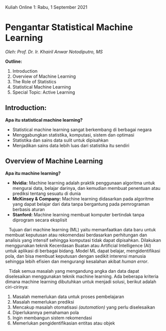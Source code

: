 Kuliah Online 1: Rabu, 1 September 2021

# Pengantar Statistical Machine Learning
_Oleh: Prof. Dr. Ir. Khairil Anwar Notodiputro, MS_



**Outline:**
1. Introduction
2. Overview of Machine Learning
3. The Role of Statistics
4. Statistical Machine Learning
5. Special Topic: Active Learning

## Introduction:
**Apa itu statistical machine learning?**
- Statistical machine learning sangat berkembang di berbagai negara
- Menggabungkan statistika, komputasi, sistem dan optimasi
- Statistika dan sains data sulit untuk dipisahkan
- Menjadikan sains data lebih luas dari statistika itu sendiri

## Overview of Machine Learning
**Apa itu machine learning?**
- **Nvidia:** Machine learning adalah praktik penggunaan algoritma untuk mengurai data, belajar darinya, dan kemudian membuat penentuan atau prediksi tentang sesuatu di dunia  
- **McKinsey & Company:** Machine learning didasarkan pada algoritme yang dapat belajar dari data tanpa bergantung pada pemrograman berbasis aturan  
- **Stanford:** Machine learning membuat komputer bertindak tanpa diprogram secara eksplisit

&nbsp;&nbsp;&nbsp;Tujuan dari machine learning (ML) yaitu memanfaatkan data baru untuk membuat keputusan atau rekomendasi berdasarkan perhitungan dan analisis yang intensif 
sehingga komputasi tidak dapat dipisahkan. Dilakukan menggunakan teknik Kecerdasan Buatan atau Artificial Intelligence (AI) untuk aplikasi di berbagai bidang. Model ML dapat 
belajar, mengidentifikasi pola, dan bisa membuat keputusan dengan sedikit interensi manusia sehingga lebih efisien dan mengurangi kesalahan akibat _human error_.

&nbsp;&nbsp;&nbsp;Tidak semua masalah yang mengandung angka dan data dapat diselesaikan menggunakan teknik machine learning. Ada beberapa kriteria dimana machine learning
dibutuhkan untuk menjadi solusi, berikut adalah ciri-cirinya:
1. Masalah memerlukan data untuk proses pembelajaran
2. Masalah memerlukan prediksi
3. Mencakup masalah otomatisasi _(automation)_ yang perlu diselesaikan
4. Diperlukannya pemahaman pola
5. Ingin membangun sistem rekomendasi
6. Memerlukan pengidentifikasian entitas atau objek

